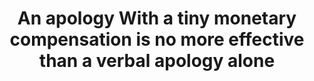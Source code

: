 ---
title: "An apology With a tiny monetary compensation is no more effective than a verbal apology alone"
collection: publications
permalink: /publication/imada_etal_2023_lebs.pdf
paperurl: '/files/Imada et al. (2023) lebs.pdf'
link: https://lebs.hbesj.org/index.php/lebs/article/view/lebs.2023.106
citation: '<u>*Imada, H.</u>, Yamamoto, A., & Tsudaka, G. (2023). An apology With a tiny monetary compensation is no more effective than a verbal apology alone. <em>Letters on Evolutionary Behavioral Science</em>. 14(1), 32-36. https://doi.org/10.5178/lebs.2023.106'
---